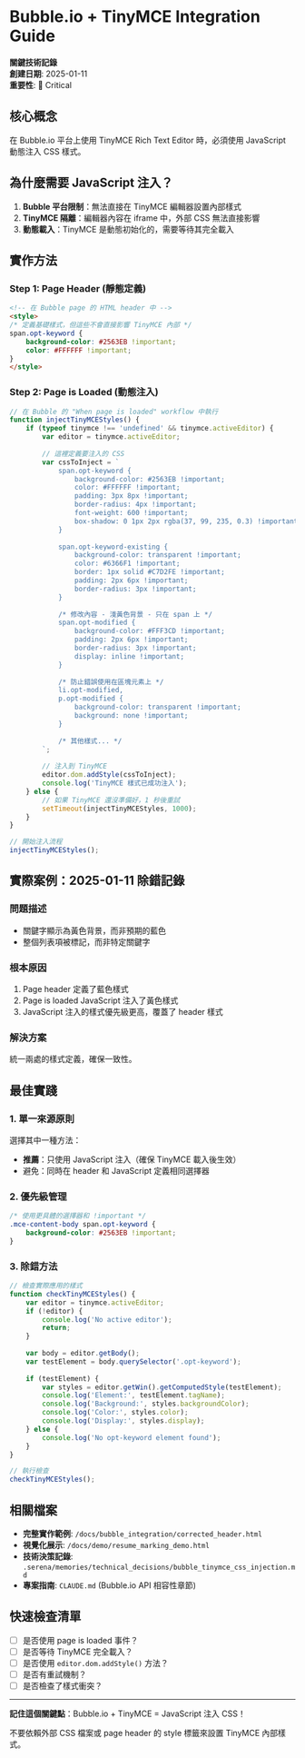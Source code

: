 # Bubble.io + TinyMCE Integration Guide

**關鍵技術記錄**  
**創建日期**: 2025-01-11  
**重要性**: 🔴 Critical

## 核心概念

在 Bubble.io 平台上使用 TinyMCE Rich Text Editor 時，必須使用 JavaScript 動態注入 CSS 樣式。

## 為什麼需要 JavaScript 注入？

1. **Bubble 平台限制**：無法直接在 TinyMCE 編輯器設置內部樣式
2. **TinyMCE 隔離**：編輯器內容在 iframe 中，外部 CSS 無法直接影響
3. **動態載入**：TinyMCE 是動態初始化的，需要等待其完全載入

## 實作方法

### Step 1: Page Header (靜態定義)
```html
<!-- 在 Bubble page 的 HTML header 中 -->
<style>
/* 定義基礎樣式，但這些不會直接影響 TinyMCE 內部 */
span.opt-keyword {
    background-color: #2563EB !important;
    color: #FFFFFF !important;
}
</style>
```

### Step 2: Page is Loaded (動態注入)
```javascript
// 在 Bubble 的 "When page is loaded" workflow 中執行
function injectTinyMCEStyles() {
    if (typeof tinymce !== 'undefined' && tinymce.activeEditor) {
        var editor = tinymce.activeEditor;
        
        // 這裡定義要注入的 CSS
        var cssToInject = `
            span.opt-keyword {
                background-color: #2563EB !important;
                color: #FFFFFF !important;
                padding: 3px 8px !important;
                border-radius: 4px !important;
                font-weight: 600 !important;
                box-shadow: 0 1px 2px rgba(37, 99, 235, 0.3) !important;
            }
            
            span.opt-keyword-existing {
                background-color: transparent !important;
                color: #6366F1 !important;
                border: 1px solid #C7D2FE !important;
                padding: 2px 6px !important;
                border-radius: 3px !important;
            }
            
            /* 修改內容 - 淺黃色背景 - 只在 span 上 */
            span.opt-modified {
                background-color: #FFF3CD !important;
                padding: 2px 6px !important;
                border-radius: 3px !important;
                display: inline !important;
            }
            
            /* 防止錯誤使用在區塊元素上 */
            li.opt-modified,
            p.opt-modified {
                background-color: transparent !important;
                background: none !important;
            }
            
            /* 其他樣式... */
        `;
        
        // 注入到 TinyMCE
        editor.dom.addStyle(cssToInject);
        console.log('TinyMCE 樣式已成功注入');
    } else {
        // 如果 TinyMCE 還沒準備好，1 秒後重試
        setTimeout(injectTinyMCEStyles, 1000);
    }
}

// 開始注入流程
injectTinyMCEStyles();
```

## 實際案例：2025-01-11 除錯記錄

### 問題描述
- 關鍵字顯示為黃色背景，而非預期的藍色
- 整個列表項被標記，而非特定關鍵字

### 根本原因
1. Page header 定義了藍色樣式
2. Page is loaded JavaScript 注入了黃色樣式
3. JavaScript 注入的樣式優先級更高，覆蓋了 header 樣式

### 解決方案
統一兩處的樣式定義，確保一致性。

## 最佳實踐

### 1. 單一來源原則
選擇其中一種方法：
- **推薦**：只使用 JavaScript 注入（確保 TinyMCE 載入後生效）
- 避免：同時在 header 和 JavaScript 定義相同選擇器

### 2. 優先級管理
```css
/* 使用更具體的選擇器和 !important */
.mce-content-body span.opt-keyword {
    background-color: #2563EB !important;
}
```

### 3. 除錯方法
```javascript
// 檢查實際應用的樣式
function checkTinyMCEStyles() {
    var editor = tinymce.activeEditor;
    if (!editor) {
        console.log('No active editor');
        return;
    }
    
    var body = editor.getBody();
    var testElement = body.querySelector('.opt-keyword');
    
    if (testElement) {
        var styles = editor.getWin().getComputedStyle(testElement);
        console.log('Element:', testElement.tagName);
        console.log('Background:', styles.backgroundColor);
        console.log('Color:', styles.color);
        console.log('Display:', styles.display);
    } else {
        console.log('No opt-keyword element found');
    }
}

// 執行檢查
checkTinyMCEStyles();
```

## 相關檔案

- **完整實作範例**: `/docs/bubble_integration/corrected_header.html`
- **視覺化展示**: `/docs/demo/resume_marking_demo.html`
- **技術決策記錄**: `.serena/memories/technical_decisions/bubble_tinymce_css_injection.md`
- **專案指南**: `CLAUDE.md` (Bubble.io API 相容性章節)

## 快速檢查清單

- [ ] 是否使用 page is loaded 事件？
- [ ] 是否等待 TinyMCE 完全載入？
- [ ] 是否使用 `editor.dom.addStyle()` 方法？
- [ ] 是否有重試機制？
- [ ] 是否檢查了樣式衝突？

---

**記住這個關鍵點**：Bubble.io + TinyMCE = JavaScript 注入 CSS！

不要依賴外部 CSS 檔案或 page header 的 style 標籤來設置 TinyMCE 內部樣式。